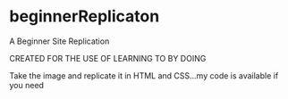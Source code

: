 # beginnerReplicaton
A Beginner Site Replication

CREATED FOR THE USE OF LEARNING TO BY DOING

Take the image and replicate it in HTML and CSS...my code is available if you need
